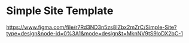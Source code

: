 # Simple Site Template

https://www.figma.com/file/r7Rd3ND3n5zs8IZbx2mZrC/Simple-Site?type=design&node-id=0%3A1&mode=design&t=MknNV9tS9loDX2bC-1
